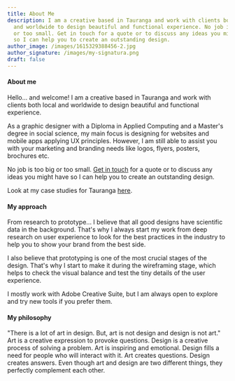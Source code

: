 ```yaml
---
title: About Me
description: I am a creative based in Tauranga and work with clients both local
  and worldwide to design beautiful and functional experience. No job is too big
  or too small. Get in touch for a quote or to discuss any ideas you might have
  so I can help you to create an outstanding design.
author_image: /images/1615329388456-2.jpg
author_signature: /images/my-signatura.png
draft: false
---
```

#### **About me**

Hello... and welcome! I am a creative based in Tauranga and work with clients both local and worldwide to design beautiful and functional experience. 

As a graphic designer with a Diploma in Applied Computing and a Master's degree in social science, my main focus is designing for websites and mobile apps applying UX principles. However, I am still able to assist you with your marketing and branding needs like logos, flyers, posters, brochures etc.  

No job is too big or too small. [Get in touch](https://www.olenaspektor.com/contact/) for a quote or to discuss any ideas you might have so I can help you to create an outstanding design. 

Look at my case studies for Tauranga [here](https://www.olenaspektor.com/portfolio/).

#### **My approach**

From research to prototype... I believe that all good designs have scientific data in the background. That's why I always start my work from deep research on user experience to look for the best practices in the industry to help you to show your brand from the best side. 

I also believe that prototyping is one of the most crucial stages of the design. That's why I start to make it during the wireframing stage, which helps to check the visual balance and test the tiny details of the user experience. 

I mostly work with Adobe Creative Suite, but I am always open to explore and try new tools if you prefer them.

#### **My philosophy**

"There is a lot of art in design. But, art is not design and design is not art."
Art is a creative expression to provoke questions. Design is a creative process of solving a problem. Art is inspiring and emotional. Design fills a need for people who will interact with it. Art creates questions. Design creates answers. Even though art and design are two different things, they perfectly complement each other.